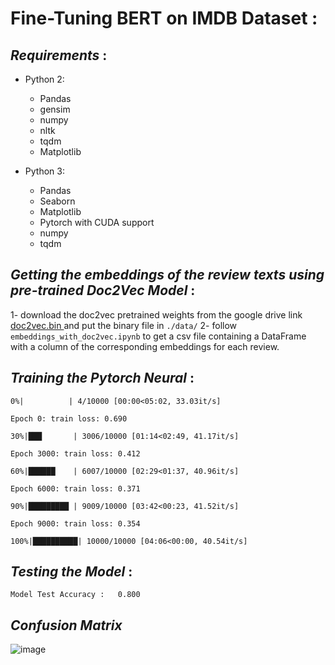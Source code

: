 # Fine-Tuning BERT on IMDB Dataset :

## ***Requirements*** :

* Python 2:
  * Pandas
  * gensim
  * numpy
  * nltk
  * tqdm
  * Matplotlib

* Python 3:
  * Pandas
  * Seaborn
  * Matplotlib
  * Pytorch with CUDA support
  * numpy
  * tqdm


## ***Getting the embeddings of the review texts using pre-trained Doc2Vec Model*** :

1- download the doc2vec pretrained weights from the google drive link <a href="https://drive.google.com/file/d/1813Css0589E6_SE-VJyW7GDaDiZNG2SR/view?usp=sharing">doc2vec.bin </a> and put the binary file in `./data/`
2- follow `embeddings_with_doc2vec.ipynb` to get a csv file containing a DataFrame with a column of the corresponding embeddings for each review.

## ***Training the Pytorch Neural*** :



`0%|          | 4/10000 [00:00<05:02, 33.03it/s]`

`Epoch 0: train loss: 0.690`

`30%|███       | 3006/10000 [01:14<02:49, 41.17it/s]`

`Epoch 3000: train loss: 0.412`

`60%|██████    | 6007/10000 [02:29<01:37, 40.96it/s]`

`Epoch 6000: train loss: 0.371`

`90%|█████████ | 9009/10000 [03:42<00:23, 41.52it/s]`

`Epoch 9000: train loss: 0.354`

`100%|██████████| 10000/10000 [04:06<00:00, 40.54it/s]`



## ***Testing the Model*** :


`
Model Test Accuracy :   0.800
`
## ***Confusion Matrix***

![image](https://user-images.githubusercontent.com/85687148/128643255-14292880-1898-4092-ba45-4752f76a1c8f.png)


